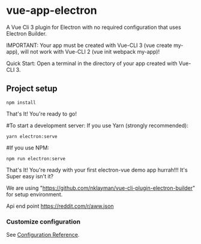 # vue-app-electron
A Vue Cli 3 plugin for Electron with no required configuration that uses Electron Builder. 

IMPORTANT: Your app must be created with Vue-CLI 3 (vue create my-app), will not work with Vue-CLI 2 (vue init webpack my-app)!

Quick Start: Open a terminal in the directory of your app created with Vue-CLI 3.

## Project setup
```
npm install
```
That's It! You're ready to go!

#To start a development server: If you use Yarn (strongly recommended):
```
yarn electron:serve
```
#If you use NPM:
```
npm run electron:serve
```

That's It! You're ready with your first electron-vue demo app hurrah!!! It's Super easy isn't it?

We are using "https://github.com/nklayman/vue-cli-plugin-electron-builder" for setup environment.

Api end point https://reddit.com/r/aww.json

### Customize configuration
See [Configuration Reference](https://cli.vuejs.org/config/).
